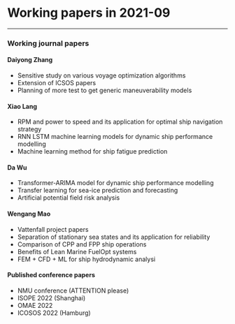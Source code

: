 # Working papers in 2021-09

---

### Working journal papers

#### Daiyong Zhang
- Sensitive study on various voyage optimization algorithms
- Extension of ICSOS papers
- Planning of more test to get generic maneuverability models

#### Xiao Lang
- RPM and power to speed and its application for optimal ship navigation strategy
- RNN LSTM machine learning models for dynamic ship performance modelling
- Machine learning method for ship fatigue prediction

#### Da Wu
- Transformer\-ARIMA model for dynamic ship performance modelling
- Transfer learning for sea\-ice prediction and forecasting
- Artificial potential field risk analysis

#### Wengang Mao
- Vattenfall project papers
- Separation of stationary sea states and its application for reliability
- Comparison of CPP and FPP ship operations
- Benefits of Lean Marine FuelOpt systems
- FEM + CFD + ML for ship hydrodynamic analysi


#### Published conference papers
- NMU conference (ATTENTION please)
- ISOPE 2022 (Shanghai)
- OMAE 2022
- ICOSOS 2022 (Hamburg)